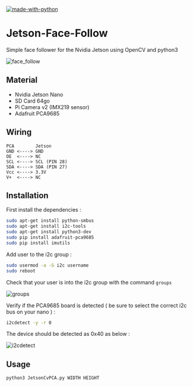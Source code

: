 [![made-with-python](https://img.shields.io/badge/Made%20with-Python-1f425f.svg)](https://www.python.org/)


# Jetson-Face-Follow
Simple face follower for the Nvidia Jetson using OpenCV and python3

![face_follow](https://user-images.githubusercontent.com/36542615/60295454-013a9680-9924-11e9-9129-40982a8e7d27.png)

## Material 

* Nvidia Jetson Nano 
* SD Card 64go 
* Pi Camera v2 (IMX219 sensor)
* Adafruit PCA9685

## Wiring
```
PCA        Jetson
GND <----> GND
OE  <----> NC
SCL <----> SCL (PIN 28)
SDA <----> SDA (PIN 27)
Vcc <----> 3.3V
V+  <----> NC
```

## Installation

First install the dependencies : 
```bash
sudo apt-get install python-smbus
sudo apt-get install i2c-tools
sudo apt-get install python3-dev
sudo pip install adafruit-pca9685
sudo pip install imutils
```
Add user to the i2c group : 

```bash
sudo usermod -a -G i2c username
sudo reboot
```

Check that your user is into the i2c group with the command `groups`

![groups](https://user-images.githubusercontent.com/36542615/60292686-fb41b700-991d-11e9-84a7-5543681a7f13.png)

Verify if the PCA9685 board is detected ( be sure to select the correct i2c bus on your nano ) :
```bash
i2cdetect -y -r 0
```
The device should be detected as 0x40 as below : 

![i2cdetect](https://user-images.githubusercontent.com/36542615/60295542-478ff580-9924-11e9-876b-ab71701c178f.png)

## Usage 

```bash
python3 JetsonCvPCA.py WIDTH HEIGHT 
```
